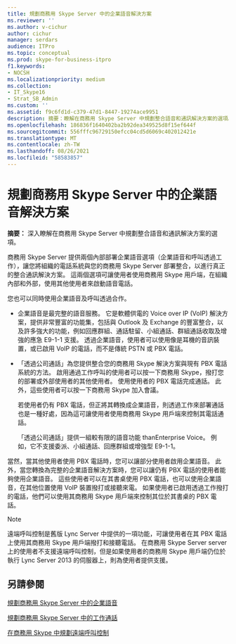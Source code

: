 ```yaml
---
title: 規劃商務用 Skype Server 中的企業語音解決方案
ms.reviewer: ''
ms.author: v-cichur
author: cichur
manager: serdars
audience: ITPro
ms.topic: conceptual
ms.prod: skype-for-business-itpro
f1.keywords:
- NOCSH
ms.localizationpriority: medium
ms.collection:
- IT_Skype16
- Strat_SB_Admin
ms.custom: ''
ms.assetid: f9c6fd1d-c379-47d1-8447-19274ace9951
description: 摘要：瞭解在商務用 Skype Server 中規劃整合語音和通訊解決方案的選項。
ms.openlocfilehash: 186836f1640402ba2b92dea349525d8f15ef644f
ms.sourcegitcommit: 556fffc96729150efcc04cd5d6069c402012421e
ms.translationtype: MT
ms.contentlocale: zh-TW
ms.lasthandoff: 08/26/2021
ms.locfileid: "58583857"
---
```

# <a name="plan-your-enterprise-voice-solution-in-skype-for-business-server"></a>規劃商務用 Skype Server 中的企業語音解決方案
 
**摘要：** 深入瞭解在商務用 Skype Server 中規劃整合語音和通訊解決方案的選項。
  
商務用 Skype Server 提供兩個內部部署企業語音選項（企業語音和呼叫透過工作），讓您將組織的電話系統與您的商務用 Skype Server 部署整合，以進行真正的整合通訊解決方案。 這兩個選項可讓使用者使用商務用 Skype 用戶端，在組織內部和外部，使用其他使用者來啟動語音電話。
  
您也可以同時使用企業語音及呼叫透過合作。
  
- 企業語音是最完整的語音服務。 它是軟體供電的 Voice over IP (VoIP) 解決方案，提供非常豐富的功能集，包括與 Outlook 及 Exchange 的豐富整合，以及許多強大的功能，例如回應群組、通話駐留、小組通話、群組通話收取及增強的應急 E9-1-1 支援。 透過企業語音，使用者可以使用像是耳機的音訊裝置，或已啟用 VoIP 的電話，而不是傳統 PSTN 或 PBX 電話。
    
- 「透過公司通話」為您提供整合您的商務用 Skype 解決方案與現有 PBX 電話系統的方法。 啟用通過工作呼叫的使用者可以按一下商務用 Skype，撥打您的部署或外部使用者的其他使用者。 使用使用者的 PBX 電話完成通話。 此外，這些使用者可以按一下商務用 Skype 加入會議。
    
    若使用者仍有 PBX 電話，但正將其轉換成企業語音，則透過工作來部署通話也是一種好處，因為這可讓使用者使用商務用 Skype 用戶端來控制其電話通話。
    
     「透過公司通話」提供一組較有限的語音功能 thanEnterprise Voice。 例如，它不支援委派、小組通話、回應群組或增強型 E9-1-1。
    
當然，當其他使用者使用 PBX 電話時，您可以讓部分使用者啟用企業語音。 此外，當您轉換為完整的企業語音解決方案時，您可以讓仍有 PBX 電話的使用者能夠使用企業語音。 這些使用者可以在其書桌使用 PBX 電話，也可以使用企業語音，在其他位置使用 VoIP 裝置撥打或接聽來電。 如果使用者已啟用透過工作撥打的電話，他們可以使用其商務用 Skype 用戶端來控制其位於其書桌的 PBX 電話。
  
> [!NOTE]
> 遠端呼叫控制是舊版 Lync Server 中提供的一項功能，可讓使用者在其 PBX 電話上使用其商務用 Skype 用戶端撥打和接聽電話。 在商務用 Skype Server server 上的使用者不支援遠端呼叫控制，但是如果使用者的商務用 Skype 用戶端仍位於執行 Lync Server 2013 的伺服器上，則為使用者提供支援。 
  
## <a name="see-also"></a>另請參閱


[規劃商務用 Skype Server 中的企業語音](enterprise-voice.md)
  
[規劃商務用 Skype Server 中的工作通話](call-via-work.md)
  
[在商務用 Skype 中規劃遠端呼叫控制](remote-call-control.md)

